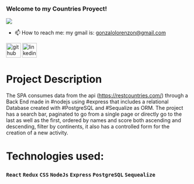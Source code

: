 ### Welcome to my Countries Proyect!
![](https://firebasestorage.googleapis.com/v0/b/github-profile-4004e.appspot.com/o/Countries%20(1).gif?alt=media&token=e4daf3c6-0d51-4d5c-92c0-1a598b137469)

- 📫 How to reach me: my gmail is: gonzalolorenzon@gmail.com 


[<img src='https://cdn.jsdelivr.net/npm/simple-icons@3.0.1/icons/github.svg' alt='github' height='40'>](https://github.com/Zalo7)  [<img src='https://cdn.jsdelivr.net/npm/simple-icons@3.0.1/icons/linkedin.svg' alt='linkedin' height='40'>](https://www.linkedin.com/in/www.linkedin.com/in/gonzalo-lorenzon-85b40a20b/)  

# Project Description

The SPA consumes data from the api (https://restcountries.com/) through a Back End made in #nodejs using #express that includes a relational Database
created with #PostgreSQL and #Sequalize as ORM.
The project has a search bar, paginated to go from a single page or directly go to the last as well as the first, ordered by names
and score both ascending and descending, filter by continents, it also has a controlled form for the creation of a new activity.

# Technologies used:

### `React` `Redux` `CSS` `NodeJs` `Express` `PostgreSQL` `Sequealize`


